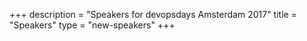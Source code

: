 +++
description = "Speakers for devopsdays Amsterdam 2017"
title = "Speakers"
type = "new-speakers"
+++